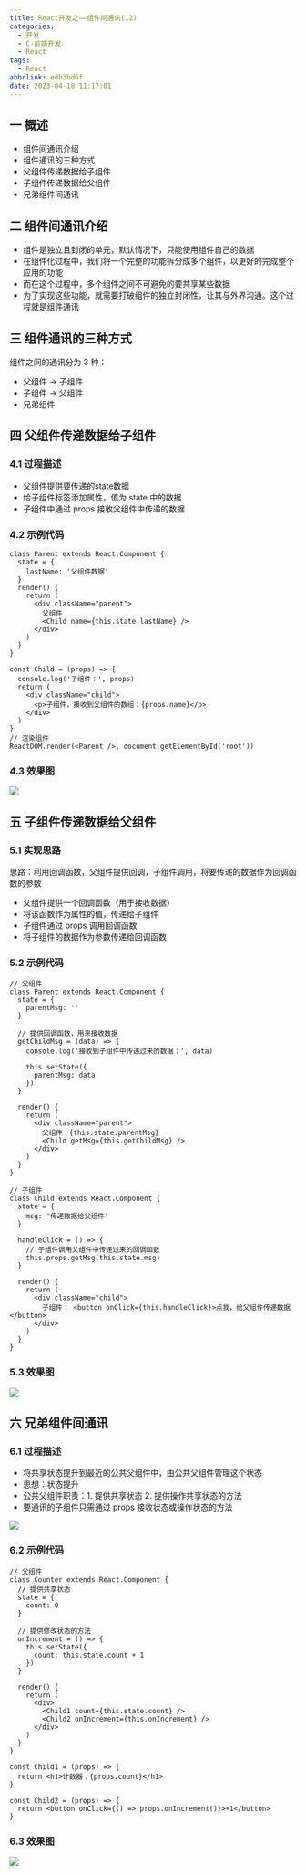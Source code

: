 ```yaml
---
title: React开发之——组件间通讯(12)
categories:
  - 开发
  - C-前端开发
  - React
tags:
  - React
abbrlink: edb3bd6f
date: 2023-04-18 11:17:01
---
```

## 一 概述

*  组件间通讯介绍
*  组件通讯的三种方式
*  父组件传递数据给子组件
*  子组件传递数据给父组件
*  兄弟组件间通讯

<!--more-->

## 二  组件间通讯介绍

* 组件是独立且封闭的单元，默认情况下，只能使用组件自己的数据
* 在组件化过程中，我们将一个完整的功能拆分成多个组件，以更好的完成整个应用的功能
* 而在这个过程中，多个组件之间不可避免的要共享某些数据
* 为了实现这些功能，就需要打破组件的独立封闭性，让其与外界沟通。这个过程就是组件通讯

## 三 组件通讯的三种方式

组件之间的通讯分为 3 种：

* 父组件 -> 子组件
* 子组件 -> 父组件
* 兄弟组件

## 四 父组件传递数据给子组件

### 4.1 过程描述

* 父组件提供要传递的state数据
* 给子组件标签添加属性，值为 state 中的数据
* 子组件中通过 props 接收父组件中传递的数据

### 4.2 示例代码

```
class Parent extends React.Component {
  state = {
    lastName: '父组件数据'
  }
  render() {
    return (
      <div className="parent">
        父组件
        <Child name={this.state.lastName} />
      </div>
    )
  }
}

const Child = (props) => {
  console.log('子组件：', props)
  return (
    <div className="child">
      <p>子组件，接收到父组件的数组：{props.name}</p>
    </div>
  )
}
// 渲染组件
ReactDOM.render(<Parent />, document.getElementById('root'))
```

### 4.3 效果图

![][1]

## 五 子组件传递数据给父组件

### 5.1 实现思路

思路：利用回调函数，父组件提供回调，子组件调用，将要传递的数据作为回调函数的参数

* 父组件提供一个回调函数（用于接收数据）
* 将该函数作为属性的值，传递给子组件
* 子组件通过 props 调用回调函数
* 将子组件的数据作为参数传递给回调函数

### 5.2 示例代码

```
// 父组件
class Parent extends React.Component {
  state = {
    parentMsg: ''
  }

  // 提供回调函数，用来接收数据
  getChildMsg = (data) => {
    console.log('接收到子组件中传递过来的数据：', data)

    this.setState({
      parentMsg: data
    })
  }

  render() {
    return (
      <div className="parent">
        父组件：{this.state.parentMsg}
        <Child getMsg={this.getChildMsg} />
      </div>
    )
  }
}

// 子组件
class Child extends React.Component {
  state = {
    msg: '传递数据给父组件'
  }

  handleClick = () => {
    // 子组件调用父组件中传递过来的回调函数
    this.props.getMsg(this.state.msg)
  }

  render() {
    return (
      <div className="child">
        子组件： <button onClick={this.handleClick}>点我，给父组件传递数据</button>
      </div>
    )
  }
}
```

### 5.3 效果图

![][2]

## 六 兄弟组件间通讯

### 6.1 过程描述

* 将共享状态提升到最近的公共父组件中，由公共父组件管理这个状态
* 思想：状态提升
* 公共父组件职责：1. 提供共享状态 2. 提供操作共享状态的方法
* 要通讯的子组件只需通过 props 接收状态或操作状态的方法

![][3]

### 6.2 示例代码

```
// 父组件
class Counter extends React.Component {
  // 提供共享状态
  state = {
    count: 0
  }

  // 提供修改状态的方法
  onIncrement = () => {
    this.setState({
      count: this.state.count + 1
    })
  }

  render() {
    return (
      <div>
        <Child1 count={this.state.count} />
        <Child2 onIncrement={this.onIncrement} />
      </div>
    )
  }
}

const Child1 = (props) => {
  return <h1>计数器：{props.count}</h1>
}

const Child2 = (props) => {
  return <button onClick={() => props.onIncrement()}>+1</button>
}
```

### 6.3 效果图
![][4]


[1]:https://jsd.onmicrosoft.cn/gh/PGzxc/CDN/blog-react/react-day2-img12-communite-p2z.png
[2]:https://jsd.onmicrosoft.cn/gh/PGzxc/CDN/blog-react/react-day2-img12-communite-z2f.gif
[3]:https://jsd.onmicrosoft.cn/gh/PGzxc/CDN/blog-react/react-day2-img12-communite-xd.png
[4]:https://jsd.onmicrosoft.cn/gh/PGzxc/CDN/blog-react/react-day2-img12-communite-xd-counter.gif